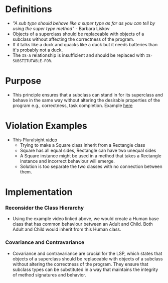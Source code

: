 # Definitions
- *"A sub type should behave like a super type as far as you can tell by using the super type method"* - Barbara Liskov
- Objects of a superclass should be replaceable with objects of a subclass without affecting the correctness of the program.
- If it talks like a duck and quacks like a duck but it needs batteries than it's probably not a duck.
- The `IS-A` relationship is insufficient and should be replaced with `IS-SUBSTITUTABLE-FOR`.

# Purpose
- This principle ensures that a subclass can stand in for its superclass and behave in the same way without altering the desirable properties of the program e.g., correctness, task completion. Example [here](https://youtu.be/kF7rQmSRlq0?t=229)

# Violation Examples
- This Pluralsight [video](https://app.pluralsight.com/ilx/video-courses/c0ed5511-3776-457e-b06a-259fbb2144f7/e795d116-ff98-4784-88ce-ea8fbd4cf083/cd2c7a0c-fae2-4990-86ce-2038ed46e893)
	- Trying to make a Square class inherit from a Rectangle class
	- Square has all equal sides, Rectangle can have two unequal sides
	- A Square instance might be used in a method that takes a Rectangle instance and incorrect behaviour will emerge.
	- Solution is too separate the two classes with no connection between them.

# Implementation
### Reconsider the Class Hierarchy
- Using the example video linked above, we would create a Human base class that has common behaviour between an Adult and Child. Both Adult and Child would inherit from this Human class.
### Covariance and Contravariance
- Covariance and contravariance are crucial for the LSP, which states that objects of a superclass should be replaceable with objects of a subclass without altering the correctness of the program. They ensure that subclass types can be substituted in a way that maintains the integrity of method signatures and behavior.